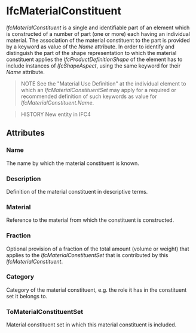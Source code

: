 # IfcMaterialConstituent

_IfcMaterialConstituent_ is a single and identifiable part of an element which is constructed of a number of part (one or more) each having an individual material. The association of the material constituent to the part is provided by a keyword as value of the _Name_ attribute. In order to identify and distinguish the part of the shape representation to which the material constituent applies the _IfcProductDefinitionShape_ of the element has to include instances of _IfcShapeAspect_, using the same keyword for their _Name_ attribute.
<!-- end of short definition -->


> NOTE See the "Material Use Definition" at the individual element to which an _IfcMaterialConstituentSet_ may apply for a required or recommended definition of such keywords as value for _IfcMaterialConstituent.Name_.

> HISTORY New entity in IFC4

## Attributes

### Name
The name by which the material constituent is known.

### Description
Definition of the material constituent in descriptive terms.

### Material
Reference to the material from which the constituent is constructed.

### Fraction
Optional provision of a fraction of the total amount (volume or weight) that applies to the _IfcMaterialConstituentSet_ that is contributed by this _IfcMaterialConstituent_.

### Category
Category of the material constituent, e.g. the role it has in the constituent set it belongs to.

### ToMaterialConstituentSet
Material constituent set in which this material constituent is included.

